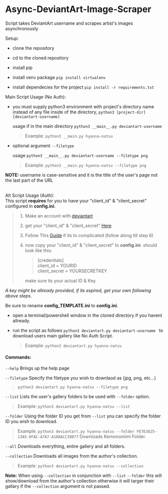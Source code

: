 # Async-DeviantArt-Image-Scraper
Script takes DeviantArt username and scrapes artist's images asynchronously

Setup:
* clone the repository

* cd to the cloned repository

* install pip

* install venv package
 `pip install virtualenv`

 * install dependecies for the project `pip install -r requirements.txt`  


Main Script Usage (No Auth):

 * you must supply python3 environment with project's directory name instead of any file inside of the directory, `python3 [project-dir] [deviantart-username]`

   usage if in the main directory `python3 __main__.py deviantart-username`

   > Example: `python3 __main.py hyanna-natsu`

* optional argument `--filetype`

  usage `python3 __main__.py deviantart-username --filetype png`

  > Example: `python3 __main.py hyanna-natsu --filetype png`

**NOTE:** username is case-sensitive and it is the title of the user's page not the last part of the URL    
<br />

Alt Script Usage (Auth):  
This script **requires** for you to have your "client_id" & "client_secret" configured in **config.ini**.

> 1. Make an account with [deviantart](https://www.deviantart.com/join/)
>
> 2. get your "client_id" & "client_secret" [Here](https://www.deviantart.com/developers/apps)
>
> 3. Follow This [Guide](https://www.wfdownloader.xyz/blog/how-to-bulk-download-deviantart-images-and-videos-via-api) if its to complicated (follow along till step 6)
>
> 4. now copy your "client_id" & "client_secret" to **config.ini**.
>    should look like this:
>
>    > [credentials]  
>    > client_id = YOURID  
>    > client_secret = YOURSECRETKEY  
>
>    make sure its your actual ID & Key.

*A key might be allready provided, if its expired, get your own following above steps*.

Be sure to rename **config_TEMPLATE.ini** to **config.ini**.

- open a terminal/powershell window in the cloned directory if you havent allready.

- run the script as follows `python3 deviantart.py deviantart-username ` to download users main gallery like No Auth Script.

  > Example: `python3 deviantart.py hyanna-natsu`

#### Commands:

`--help` Brings up the help page   

`--filetype` Specify the filetype you wish to downlaod as (jpg, png, etc...)   

> `python3 deviantart.py hyanna-natsu --filetype png`

`--list` Lists the user's gallery folders to be used with `--folder` option.    

> Example: `python3 deviantart.py hyanna-natsu --list`

`--folder` Using the folder ID you get from `--list` you can specify the folder ID you wish to download.

> Example: `python3 deviantart.py hyanna-natsu --folder FE7E3825-13A5-9FAC-A7A7-A188ACC39877` Downloads Kemonomimi Folder.

`--all` Downloads everything, entire gallery and all folders.

`--collection` Downloads all images from the author's collection.    

> Example: `python3 deviantart.py hyanna-natsu --collection`  

**Note:** When using `--collection` in conjunction with `--list` `--folder` this will show/download from the author's collection otherwise it will targer their gallary if the `--collection` argument is not passed. 
